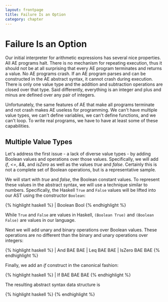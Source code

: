 ```yaml
---
layout: frontpage
title: Failure Is an Option
category: chapter
---
```


# Failure Is an Option

Our initial interpreter for arithmetic expressions has several nice properties.  All AE programs halt.  There is no mechanism for repeating execution, thus it should not be at all surprising that every AE program terminates and returns a value.  No AE programs crash.  If an AE program parses and can be constructed in the AE abstract syntax, it cannot crash during execution.  There is only one value type and the addition and subtraction operations are closed over that type.  Said differently, everything is an integer  and plus and minus are defined over any pair of integers.

Unfortunately, the same features of AE that make all programs terminate and not crash makes AE useless for programming.  We can't have multiple value types, we can't define variables, we can't define functions, and we can't loop.  To write real programs, we have to have at least some of these capabilities.

## Multiple Value Types

Let's address the first issue - a lack of diverse value types - by adding Boolean values and operations over those values.  Specifically, we will add _if_, _<=_, _&&_, and _isZero_ as well as the values _true_ and _false_.  Certainly this is not a complete set of Boolean operations, but is a representative sample.

We will start with _true_ and _false_, the Boolean constant values.  To represent these values in the abstract syntax, we will use a technique similar to numbers.  Specifically, the Haskell `True` and `False` values will be lifted into our AST using the constructor `Boolean`:

{% highlight haskell %}
	| Boolean Bool
{% endhighlight %}

While `True` and `False` are values in Haskell, `(Boolean True)` and `(Boolean False)` are values in our language.

Next we will add unary and binary operations over Boolean values.  These operations are no different than the binary and unary operations over integers:

{% highlight haskell %}
	| And BAE BAE
	| Leq BAE BAE
	| IsZero BAE BAE
{% endhighlight %}

Finally, we add an _if_ construct in the canonical fashion:

{% highlight haskell %}
	| If BAE BAE BAE
{% endhighlight %}

The resulting abstract syntax data structure is 

{% highlight haskell %}
{% endhighlight %}
